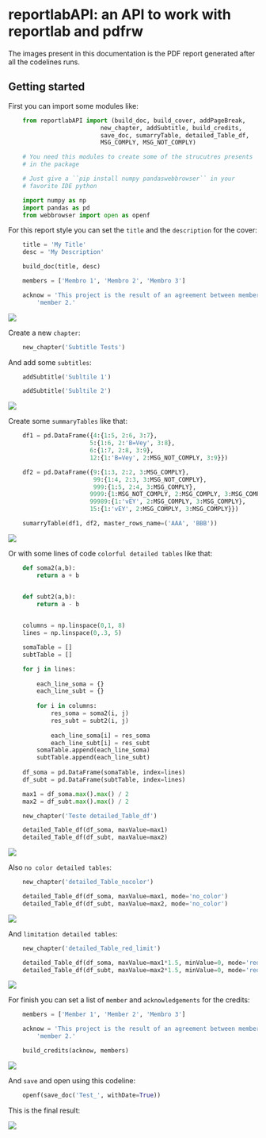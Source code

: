 # reportlabAPI: an API to work with reportlab and pdfrw 

The images present in this documentation is the PDF report generated
after all the codelines runs.

## Getting started

First you can import some modules like:
``` python
    from reportlabAPI import (build_doc, build_cover, addPageBreak,
                          new_chapter, addSubtitle, build_credits,
                          save_doc, sumarryTable, detailed_Table_df,
                          MSG_COMPLY, MSG_NOT_COMPLY)

    # You need this modules to create some of the strucutres presents
    # in the package

    # Just give a ``pip install numpy pandaswebbrowser`` in your
    # favorite IDE python

    import numpy as np
    import pandas as pd
    from webbrowser import open as openf
```

For this report style you can set the ``title`` and the 
``description`` for the cover:

``` python
    title = 'My Title'
    desc = 'My Description'

    build_doc(title, desc)

    members = ['Membro 1', 'Membro 2', 'Membro 3']

    acknow = 'This project is the result of an agreement between member 1 and ' + \
        'member 2.'
```

![](docs/images/00001.jpg)

Create a new ``chapter``:

``` python
    new_chapter('Subtitle Tests')
```

And add some ``subtitles``:

``` python
    addSubtitle('Subltile 1')

    addSubtitle('Subltile 2')
```

![](docs/images/00002.jpg)

Create some ``summaryTables`` like that:

```python
    df1 = pd.DataFrame({4:{1:5, 2:6, 3:7},
                       5:{1:6, 2:'B=Vey', 3:8},
                       6:{1:7, 2:8, 3:9},
                       12:{1:'B=Vey', 2:MSG_NOT_COMPLY, 3:9}})

    df2 = pd.DataFrame({9:{1:3, 2:2, 3:MSG_COMPLY},
                        99:{1:4, 2:3, 3:MSG_NOT_COMPLY},
                        999:{1:5, 2:4, 3:MSG_COMPLY},
                       9999:{1:MSG_NOT_COMPLY, 2:MSG_COMPLY, 3:MSG_COMPLY},
                       99989:{1:'vEY', 2:MSG_COMPLY, 3:MSG_COMPLY},
                       15:{1:'vEY', 2:MSG_COMPLY, 3:MSG_COMPLY}})

    sumarryTable(df1, df2, master_rows_name=('AAA', 'BBB'))
```

![](docs/images/00003.jpg)

Or with some lines of code ``colorful detailed tables`` like that:

```python
    def soma2(a,b):
        return a + b


    def subt2(a,b):
        return a - b
     

    columns = np.linspace(0,1, 8)
    lines = np.linspace(0,.3, 5)

    somaTable = []
    subtTable = []

    for j in lines:
        
        each_line_soma = {}
        each_line_subt = {}
        
        for i in columns:
            res_soma = soma2(i, j)
            res_subt = subt2(i, j)
            
            each_line_soma[i] = res_soma
            each_line_subt[i] = res_subt
        somaTable.append(each_line_soma)
        subtTable.append(each_line_subt)
            
    df_soma = pd.DataFrame(somaTable, index=lines)
    df_subt = pd.DataFrame(subtTable, index=lines)

    max1 = df_soma.max().max() / 2
    max2 = df_subt.max().max() / 2

    new_chapter('Teste detailed_Table_df')

    detailed_Table_df(df_soma, maxValue=max1)
    detailed_Table_df(df_subt, maxValue=max2)
```

![](docs/images/00004.jpg)

Also ``no color detailed tables``:

```python
    new_chapter('detailed_Table_nocolor')

    detailed_Table_df(df_soma, maxValue=max1, mode='no_color')
    detailed_Table_df(df_subt, maxValue=max2, mode='no_color')
```

![](docs/images/00005.jpg)

And ``limitation detailed tables``:

```python
    new_chapter('detailed_Table_red_limit')

    detailed_Table_df(df_soma, maxValue=max1*1.5, minValue=0, mode='red_limit')
	detailed_Table_df(df_subt, maxValue=max2*1.5, minValue=0, mode='red_limit')
```

![](docs/images/00006.jpg)

For finish you can set a list of ``member`` and 
``acknowledgements`` for the credits:

```python
    members = ['Member 1', 'Member 2', 'Membro 3']

    acknow = 'This project is the result of an agreement between member 1 and ' + \
        'member 2.'

    build_credits(acknow, members)
```

![](docs/images/00007.jpg)

And ``save`` and open using this codeline:
```python
    openf(save_doc('Test_', withDate=True))
```

This is the final result:

![](docs/images/00008.jpg)
